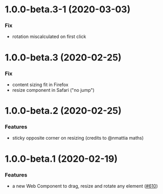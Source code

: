 <a name="1.0.0-beta.3-1"></a>

# 1.0.0-beta.3-1 (2020-03-03)

### Fix

- rotation miscalculated on first click

<a name="1.0.0-beta.3"></a>

# 1.0.0-beta.3 (2020-02-25)

### Fix

- content sizing fit in Firefox
- resize component in Safari ("no jump")

<a name="1.0.0-beta.2"></a>

# 1.0.0-beta.2 (2020-02-25)

### Features

- sticky opposite corner on resizing (credits to @nmattia maths)

<a name="1.0.0-beta.1"></a>

# 1.0.0-beta.1 (2020-02-19)

### Features

- a new Web Component to drag, resize and rotate any element ([#610](https://github.com/deckgo/deckdeckgo/issues/610))
